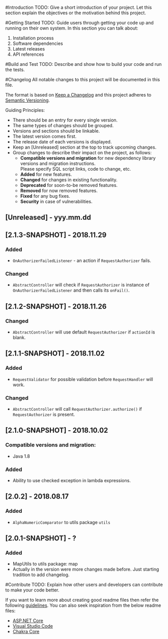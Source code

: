 #Introduction 
TODO: Give a short introduction of your project. Let this section explain the objectives or the motivation behind this project. 

#Getting Started
TODO: Guide users through getting your code up and running on their own system. In this section you can talk about:
1.	Installation process
2.	Software dependencies
3.	Latest releases
4.	API references

#Build and Test
TODO: Describe and show how to build your code and run the tests. 

#Changelog
All notable changes to this project will be documented in this file.

The format is based on [Keep a Changelog](http://keepachangelog.com/en/1.0.0/)
and this project adheres to [Semantic Versioning](http://semver.org/spec/v2.0.0.html).

Guiding Principles:
- There should be an entry for every single version.
- The same types of changes should be grouped.
- Versions and sections should be linkable.
- The latest version comes first.
- The release date of each versions is displayed.
- Keep an [Unreleased] section at the top to track upcoming changes.
- Group changes to describe their impact on the project, as follows:
  - **Compatible versions and migration** for new dependency library versions and migration instructions.  
  Please specify SQL script links, code to change, etc.
  - **Added** for new features.
  - **Changed** for changes in existing functionality.
  - **Deprecated** for soon-to-be removed features.
  - **Removed** for now removed features.
  - **Fixed** for any bug fixes.
  - **Security** in case of vulnerabilities.

## [Unreleased] - yyy.mm.dd

## [2.1.3-SNAPSHOT] - 2018.11.29
### Added
- `OnAuthorizerFailedListener` - an action if `RequestAuthorizer` fails.
### Changed
- `AbstractController` will check if `RequestAuthorizer` is instance of `OnAuthorizerFailedListener` and then calls its `onFail()`.

## [2.1.2-SNAPSHOT] - 2018.11.26
### Changed
- `AbstractController` will use default `RequestAuthorizer` if `actionId` is blank.

## [2.1.1-SNAPSHOT] - 2018.11.02
### Added
- `RequestValidator` for possible validation before `RequestHandler` will work.
### Changed
- `AbstractController` will call `RequestAuthorizer.authorize()` if `RequestAuthorizer` is present.

## [2.1.0-SNAPSHOT] - 2018.10.02
### Compatible versions and migration:
- Java 1.8

### Added
- Ability to use checked exception in lambda expressions.

## [2.0.2] - 2018.08.17
### Added
- `AlphaNumericComparator` to utils package `utils`

## [2.0.1-SNAPSHOT] - ?
### Added
- MapUtils to utils package: map
- Actually in the version were more changes made before. Just starting tradition to add changelog.

#Contribute
TODO: Explain how other users and developers can contribute to make your code better. 

If you want to learn more about creating good readme files then refer the following 
[guidelines](https://www.visualstudio.com/en-us/docs/git/create-a-readme). 
You can also seek inspiration from the below readme files:
- [ASP.NET Core](https://github.com/aspnet/Home)
- [Visual Studio Code](https://github.com/Microsoft/vscode)
- [Chakra Core](https://github.com/Microsoft/ChakraCore)